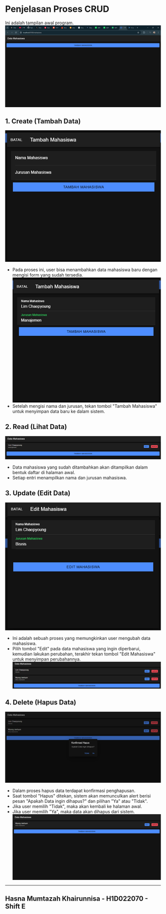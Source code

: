 # Penjelasan Proses CRUD
Ini adalah tampilan awal program.
![Tampilan Awal](tampilanawal.png)
## 1. Create (Tambah Data)
![Tambah Data](create.png)
- Pada proses ini, user bisa menambahkan data mahasiswa baru dengan mengisi form yang sudah tersedia.
![Isi Form Tambah](createisi.png)
- Setelah mengisi nama dan jurusan, tekan tombol "Tambah Mahasiswa" untuk menyimpan data baru ke dalam sistem.

## 2. Read (Lihat Data)
![Lihat Data](setelahtambah.png)
- Data mahasiswa yang sudah ditambahkan akan ditampilkan dalam bentuk daftar di halaman awal.
- Setiap entri menampilkan nama dan jurusan mahasiswa.

## 3. Update (Edit Data)
![Edit Data](edit.png)
- Ini adalah sebuah proses yang memungkinkan user mengubah data mahasiswa.
- Pilih tombol "Edit" pada data mahasiswa yang ingin diperbarui, kemudian lakukan perubahan, terakhir tekan tombol "Edit Mahasiswa" untuk menyimpan perubahannya.
![Setelah Perubahan](setelahedit.png)

## 4. Delete (Hapus Data)
![Hapus Data](konfirhapus.png)
- Dalam proses hapus data terdapat konfirmasi penghapusan.
- Saat tombol "Hapus" ditekan, sistem akan memunculkan alert berisi pesan "Apakah Data ingin dihapus?" dan pilihan "Ya" atau "Tidak".
- Jika user memilih "Tidak", maka akan kembali ke halaman awal.
- Jika user memilih "Ya", maka data akan dihapus dari sistem.
  ![Berhasil Hapus](hapus.png)

---
## Hasna Mumtazah Khairunnisa - H1D022070 - Shift E
